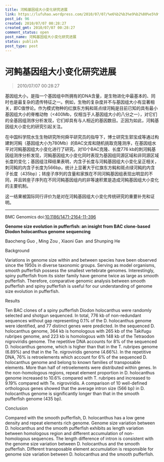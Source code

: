 ```yaml
---
title: 河鲀基因组大小变化研究进展
link: https://lufuhao.wordpress.com/2010/07/07/%e6%b2%b3%e9%b2%80%e5%9f%ba%e5%9b%a0%e7%bb%84%e5%a4%a7%e5%b0%8f%e5%8f%98%e5%8c%96%e7%a0%94%e7%a9%b6%e8%bf%9b%e5%b1%95/
post_id: 96
created: 2010/07/07 00:28:27
created_gmt: 2010/07/07 00:28:27
comment_status: open
post_name: 河鲀基因组大小变化研究进展
status: publish
post_type: post
---
```


# 河鲀基因组大小变化研究进展

> 2010/07/07 00:28:27

 

基因组大小，是指一个基因组中所拥有的DNA含量，是生物进化中最基本的、同时也是最复杂的遗传特征之一。例如，生物的复杂度并不与基因组大小有显著相关，即C值悖论。作为模式物种的红旗东方鲀和斑点绿河鲀是目前已知的具有最小基因组大小的脊椎动物（<400Mb，仅相当于人基因组大小的八分之一），对它们的全基因组测序分析发现，它们却具有与人相近的基因数目。正因为如此，河鲀基因组大小变化的研究引起关注。

在中国科学院水生生物研究所何舜平研究员的指导下，博士研究生郭宝成等通过构建刺河鲀（基因组大小为780Mb）的BAC文库和随机挑取克隆测序，在基因组水平对河鲀基因组大小变化进行了研究。对10个BAC克隆、长度776 kb的刺河鲀基因组测序分析发现，河鲀基因组大小变化同时表现为基因组同源区域和非同源区域长度的变化；基因组注释结果表明，内含子长度与河鲀基因组大小变化呈正相关，刺河鲀的内含子长度为566bp，统计上显著大于红旗东方鲀和斑点绿河鲀的内含子长度（435bp）；转座子序列的含量和家族在不同河鲀基因组表现出明显的不同，并且转座子序列在不同河鲀基因组内的非等速积累是造成河鲀基因组大小变化的主要机制。

这一结果被国际同行评价为是对在河鲀基因组大小变化传统研究的重要补充和证明。

***

BMC Genomics doi:[10.1186/1471-2164-11-396](http://doi.org/10.1186/1471-2164-11-396)

**Genome size evolution in pufferfish: an insight from BAC clone-based Diodon holocanthus genome sequencing**

Baocheng Guo , Ming Zou , Xiaoni Gan  and Shunping He

 

Background

Variations in genome size within and between species have been observed since the 1950s in diverse taxonomic groups. Serving as model organisms, smooth pufferfish possess the smallest vertebrate genomes. Interestingly, spiny pufferfish from its sister family have genome twice as large as smooth pufferfish. Therefore, comparative genomic analysis between smooth pufferfish and spiny pufferfish is useful for our understanding of genome size evolution in pufferfish.

Results

Ten BAC clones of a spiny pufferfish Diodon holocanthus were randomly selected and shotgun sequenced. In total, 776 kb of non-redundant sequences without gap representing 0.1% of the D. holocanthus genome were identified, and 77 distinct genes were predicted. In the sequenced D. holocanthus genome, 364 kb is homologous with 265 kb of the Takifugu rubripes genome, and 223 kb is homologous with 148 kb of the Tetraodon nigroviridis genome. The repetitive DNA accounts for 8% of the sequenced D. holocanthus genome, which is higher than that in the T. rubripes genome (6.89%) and that in the Te. nigroviridis genome (4.66%). In the repetitive DNA, 76% is retroelements which account for 6% of the sequenced D. holocanthus genome and belong to known families of transposable elements. More than half of retroelements were distributed within genes. In the non-homologous regions, repeat element proportion in D. holocanthus genome increased to 10.6% compared with T. rubripes and increased to 9.19% compared with Te. nigroviridis. A comparison of 10 well-defined orthologous genes showed that the average intron size (566 bp) in D. holocanthus genome is significantly longer than that in the smooth pufferfish genome (435 bp).

Conclusion

Compared with the smooth pufferfish, D. holocanthus has a low gene density and repeat elements rich genome. Genome size variation between D. holocanthus and the smooth pufferfish exhibits as length variation between homologous region and different accumulation of non-homologous sequences. The length difference of intron is consistent with the genome size variation between D. holocanthus and the smooth pufferfish. Different transposable element accumulation is responsible for genome size variation between D. holocanthus and the smooth pufferfish.
